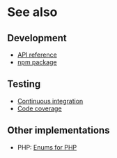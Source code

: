 # See also

## Development
- [API reference](https://cedx.github.io/enum.js/api)
- [npm package](https://www.npmjs.com/package/@cedx/enum)

## Testing
- [Continuous integration](https://travis-ci.org/cedx/enum.js)
- [Code coverage](https://coveralls.io/github/cedx/enum.js)

## Other implementations
- PHP: [Enums for PHP](https://cedx.github.io/enum.php)

